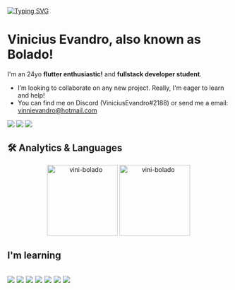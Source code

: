 [![Typing SVG](https://readme-typing-svg.herokuapp.com?color=%23F7EF10&lines=vinicius+evandro)](https://github.com/vini-bolado)

# Vinicius Evandro, also known as Bolado!

I'm an 24yo <strong>flutter enthusiastic!</strong> and <strong>fullstack developer student</strong>.

- I’m looking to collaborate on any new project. Really, I'm eager to learn and help!
- You can find me on Discord (ViniciusEvandro#2188) or send me a email: vinnievandro@hotmail.com
      

<a href="https://www.linkedin.com/in/vini-bolado/" target="_blank"><img src="https://img.shields.io/badge/linkedin-0A66C2?style=for-the-badge&logo=linkedin&logoColor=white" target="_blank"></a>
<a href="https://www.instagram.com/___/" target="_blank"><img src="https://img.shields.io/badge/-Instagram-%23E4405F?style=for-the-badge&logo=instagram&logoColor=white" target="_blank"></a>
<a href = "mailto:vinnievandro@hotmail.com"><img src="https://img.shields.io/badge/-Email-%23333?style=for-the-badge&logo=gmail&logoColor=white" target="_blank"></a>

## 🛠 Analytics & Languages
<div align="center">
  <img height=160px src="https://github-readme-stats.vercel.app/api?username=vini-bolado&show_icons=true&theme=great-gatsby&include_all_commits=true&count_private=true"" alt="vini-bolado"/>
  <img height=160px src="https://github-readme-stats.vercel.app/api/top-langs?username=vini-bolado&layout=compact&langs_count=16&theme=great-gatsby"" alt="vini-bolado"/>
</div>

<h2 align="left">I'm learning<h2>
<p>
<img src="https://img.shields.io/badge/Dart-0175C2?style=for-the-badge&logo=dart&logoColor=white"/>
<img src="https://img.shields.io/badge/Flutter-02569B?style=for-the-badge&logo=flutter&logoColor=white"/>   
<img src="https://img.shields.io/badge/HTML5-E34F26?style=for-the-badge&logo=html5&logoColor=white"/>
<img src="https://img.shields.io/badge/CSS3-1572B6?style=for-the-badge&logo=css3&logoColor=white"/>
<img src="https://img.shields.io/badge/JavaScript-F7DF1E?style=for-the-badge&logo=javascript&logoColor=black"/>
<img src="https://img.shields.io/badge/MySQL-00000F?style=for-the-badge&logo=mysql&logoColor=white"/>
<img src="https://img.shields.io/badge/Sass-CC6699?style=for-the-badge&logo=sass&logoColor=white"/> 
</p>

